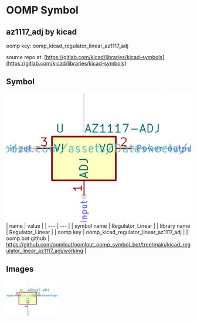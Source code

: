 # OOMP Symbol  
## az1117_adj  by kicad  
  
oomp key: oomp_kicad_regulator_linear_az1117_adj  
  
source repo at: [https://gitlab.com/kicad/libraries/kicad-symbols](https://gitlab.com/kicad/libraries/kicad-symbols)  
## Symbol  
  
[![working.png](working_600.png)](working.png)  
| name | value | 
| --- | --- | 
| symbol name | Regulator_Linear | 
| library name | Regulator_Linear | 
| oomp key | oomp_kicad_regulator_linear_az1117_adj | 
| oomp bot github | https://github.com/oomlout/oomlout_oomp_symbol_bot/tree/main/kicad_regulator_linear_az1117_adj/working | 
## Images  
  
[![working.png](working_140.png)](working.png)  
